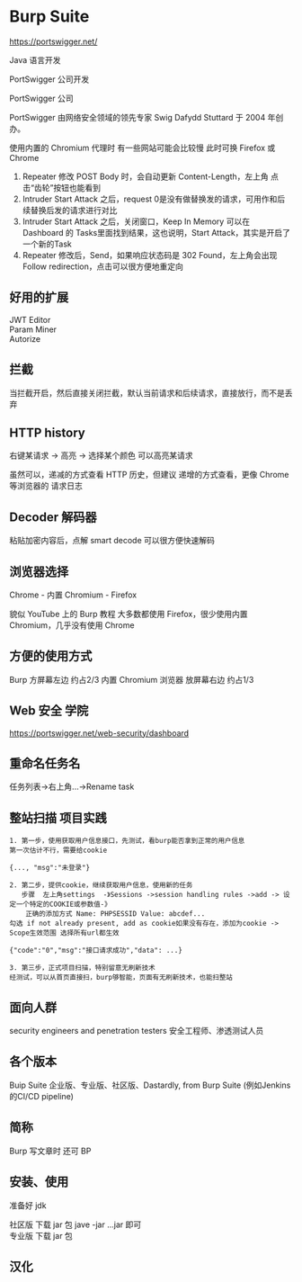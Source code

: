 # Burp Suite

https://portswigger.net/

Java 语言开发

PortSwigger 公司开发

PortSwigger 公司

PortSwigger 由网络安全领域的领先专家 Swig Dafydd Stuttard 于 2004 年创办。

使用内置的 Chromium 代理时 有一些网站可能会比较慢 此时可换 Firefox 或 Chrome

1. Repeater 修改 POST Body 时，会自动更新 Content-Length，左上角 点击“齿轮”按钮也能看到
2. Intruder Start Attack 之后，request 0是没有做替换发的请求，可用作和后续替换后发的请求进行对比
3. Intruder Start Attack 之后，关闭窗口，Keep In Memory 可以在 Dashboard 的 Tasks里面找到结果，这也说明，Start Attack，其实是开启了一个新的Task
4. Repeater 修改后，Send，如果响应状态码是 302 Found，左上角会出现 Follow redirection，点击可以很方便地重定向

## 好用的扩展

JWT Editor  
Param Miner  
Autorize  

## 拦截

当拦截开启，然后直接关闭拦截，默认当前请求和后续请求，直接放行，而不是丢弃

## HTTP history

右键某请求 -> 高亮 -> 选择某个颜色 可以高亮某请求

虽然可以，递减的方式查看 HTTP 历史，但建议 递增的方式查看，更像 Chrome 等浏览器的 请求日志

## Decoder 解码器

粘贴加密内容后，点解 smart decode 可以很方便快速解码

## 浏览器选择

Chrome - 内置 Chromium - Firefox

貌似 YouTube 上的 Burp 教程 大多数都使用 Firefox，很少使用内置 Chromium，几乎没有使用 Chrome

## 方便的使用方式

Burp 方屏幕左边 约占2/3 内置 Chromium 浏览器 放屏幕右边 约占1/3

## Web 安全 学院

https://portswigger.net/web-security/dashboard

## 重命名任务名

任务列表->右上角...->Rename task

## 整站扫描 项目实践

```
1. 第一步，使用获取用户信息接口，先测试，看burp能否拿到正常的用户信息
第一次估计不行，需要给cookie

{..., "msg":"未登录"}

2. 第二步，提供cookie，继续获取用户信息，使用新的任务
   步骤  左上角settings  -》Sessions ->session handling rules ->add -> 设定一个特定的COOKIE或参数值-》
	正确的添加方式 Name: PHPSESSID Value: abcdef... 
勾选 if not already present, add as cookie如果没有存在，添加为cookie -> Scope生效范围 选择所有url都生效

{"code":"0","msg":"接口请求成功","data": ...}

3. 第三步，正式项目扫描，特别留意无刷新技术
经测试，可以从首页直接扫，burp够智能，页面有无刷新技术，也能扫整站
```

## 面向人群

security engineers and penetration testers 安全工程师、渗透测试人员

## 各个版本

Buip Suite 企业版、专业版、社区版、Dastardly, from Burp Suite (例如Jenkins的CI/CD pipeline)

## 简称

Burp 写文章时 还可 BP

## 安装、使用

准备好 jdk

社区版 下载 jar 包 jave -jar ...jar 即可  
专业版 下载 jar 包 

## 汉化
